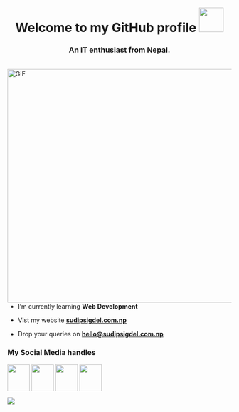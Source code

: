 <h1 align="center"> Welcome to my GitHub profile <img src="https://media.giphy.com/media/Qilx8dKjHI7FP3Mn5K/giphy.gif" width="55px" height="55px"></h1>
<h3 align="center">An IT enthusiast from Nepal.</h3> <br /> 
<img align="right" alt="GIF" src="https://media.giphy.com/media/f3iwJFOVOwuy7K6FFw/giphy.gif"  width="524" />

- I’m currently learning **Web Development**

- Vist my website <a href = "https://sudipsigdel.com.np" target = "_blank"> **sudipsigdel.com.np** </a>

- Drop your queries on  **hello@sudipsigdel.com.np**

<h3 align="left">My Social Media handles</h3>

<p align="left">
<a href="https://facebook.com/sudipsigdel2059" target="_blank"> <img align="center" src="https://media.giphy.com/media/SKFsUhe9jUwrRtNPlq/giphy.gif" height="60" width="50" /></a>
<a href="https://instagram.com/sudipsigdel2059" target="_blank"> <img align="center" src="https://media.giphy.com/media/c3u4lpyl64h1scLnko/giphy.gif" height="60" width="50" /></a>
<a href="https://twitter.com/sudipsigdel2059" target="_blank"> <img align="center" src="https://media.giphy.com/media/e6YbWDajUKSzebFVuB/giphy.gif" height="60" width="50" /></a>
<a href="https://linkedin.com/in/sudipsigdel2059" target="_blank"> <img align="center" src="https://media.giphy.com/media/QhPL2mdDVzeuHiRcIw/giphy.gif" height="60" width="50" /></a>
</p>

![](https://komarev.com/ghpvc/?username=sudipsigdel&style=for-the-badge&label=Unique+Visitors&color=db0606)
